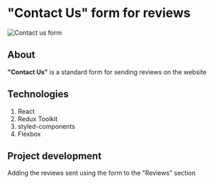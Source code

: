 # "Contact Us" form for reviews  
![Contact us form](https://github.com/jotunheir/clients-feedback-app/assets/124284407/37e38ea9-3c2c-4963-a936-e1637a07046a)  
  
## **About**  
**"Contact Us"** is a standard form for sending reviews on the website  
  
## **Technologies**  
1. React 
2. Redux Toolkit
3. styled-components
4. Flexbox
  
## **Project development**
Adding the reviews sent using the form to the "Reviews" section
